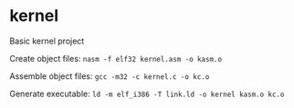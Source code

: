 # kernel
Basic kernel project


Create object files:
`nasm -f elf32 kernel.asm -o kasm.o`

Assemble object files:
`gcc -m32 -c kernel.c -o kc.o`

Generate executable:
`ld -m elf_i386 -T link.ld -o kernel kasm.o kc.o`